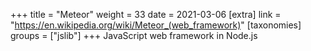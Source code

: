 +++
title = "Meteor"
weight = 33
date = 2021-03-06
[extra]
link = "https://en.wikipedia.org/wiki/Meteor_(web_framework)"
[taxonomies]
groups = ["jslib"]
+++
JavaScript web framework in Node.js

